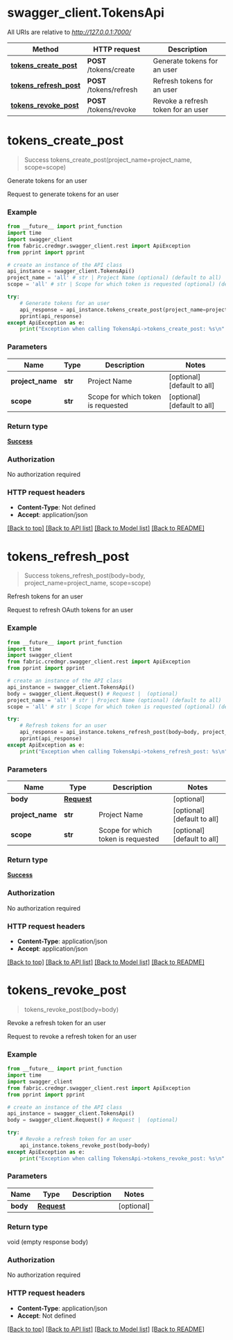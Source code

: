 # swagger_client.TokensApi

All URIs are relative to *http://127.0.0.1:7000/*

Method | HTTP request | Description
------------- | ------------- | -------------
[**tokens_create_post**](TokensApi.md#tokens_create_post) | **POST** /tokens/create | Generate tokens for an user
[**tokens_refresh_post**](TokensApi.md#tokens_refresh_post) | **POST** /tokens/refresh | Refresh tokens for an user
[**tokens_revoke_post**](TokensApi.md#tokens_revoke_post) | **POST** /tokens/revoke | Revoke a refresh token for an user

# **tokens_create_post**
> Success tokens_create_post(project_name=project_name, scope=scope)

Generate tokens for an user

Request to generate tokens for an user 

### Example
```python
from __future__ import print_function
import time
import swagger_client
from fabric.credmgr.swagger_client.rest import ApiException
from pprint import pprint

# create an instance of the API class
api_instance = swagger_client.TokensApi()
project_name = 'all' # str | Project Name (optional) (default to all)
scope = 'all' # str | Scope for which token is requested (optional) (default to all)

try:
    # Generate tokens for an user
    api_response = api_instance.tokens_create_post(project_name=project_name, scope=scope)
    pprint(api_response)
except ApiException as e:
    print("Exception when calling TokensApi->tokens_create_post: %s\n" % e)
```

### Parameters

Name | Type | Description  | Notes
------------- | ------------- | ------------- | -------------
 **project_name** | **str**| Project Name | [optional] [default to all]
 **scope** | **str**| Scope for which token is requested | [optional] [default to all]

### Return type

[**Success**](Success.md)

### Authorization

No authorization required

### HTTP request headers

 - **Content-Type**: Not defined
 - **Accept**: application/json

[[Back to top]](#) [[Back to API list]](../README.md#documentation-for-api-endpoints) [[Back to Model list]](../README.md#documentation-for-models) [[Back to README]](../README.md)

# **tokens_refresh_post**
> Success tokens_refresh_post(body=body, project_name=project_name, scope=scope)

Refresh tokens for an user

Request to refresh OAuth tokens for an user 

### Example
```python
from __future__ import print_function
import time
import swagger_client
from fabric.credmgr.swagger_client.rest import ApiException
from pprint import pprint

# create an instance of the API class
api_instance = swagger_client.TokensApi()
body = swagger_client.Request() # Request |  (optional)
project_name = 'all' # str | Project Name (optional) (default to all)
scope = 'all' # str | Scope for which token is requested (optional) (default to all)

try:
    # Refresh tokens for an user
    api_response = api_instance.tokens_refresh_post(body=body, project_name=project_name, scope=scope)
    pprint(api_response)
except ApiException as e:
    print("Exception when calling TokensApi->tokens_refresh_post: %s\n" % e)
```

### Parameters

Name | Type | Description  | Notes
------------- | ------------- | ------------- | -------------
 **body** | [**Request**](Request.md)|  | [optional] 
 **project_name** | **str**| Project Name | [optional] [default to all]
 **scope** | **str**| Scope for which token is requested | [optional] [default to all]

### Return type

[**Success**](Success.md)

### Authorization

No authorization required

### HTTP request headers

 - **Content-Type**: application/json
 - **Accept**: application/json

[[Back to top]](#) [[Back to API list]](../README.md#documentation-for-api-endpoints) [[Back to Model list]](../README.md#documentation-for-models) [[Back to README]](../README.md)

# **tokens_revoke_post**
> tokens_revoke_post(body=body)

Revoke a refresh token for an user

Request to revoke a refresh token for an user 

### Example
```python
from __future__ import print_function
import time
import swagger_client
from fabric.credmgr.swagger_client.rest import ApiException
from pprint import pprint

# create an instance of the API class
api_instance = swagger_client.TokensApi()
body = swagger_client.Request() # Request |  (optional)

try:
    # Revoke a refresh token for an user
    api_instance.tokens_revoke_post(body=body)
except ApiException as e:
    print("Exception when calling TokensApi->tokens_revoke_post: %s\n" % e)
```

### Parameters

Name | Type | Description  | Notes
------------- | ------------- | ------------- | -------------
 **body** | [**Request**](Request.md)|  | [optional] 

### Return type

void (empty response body)

### Authorization

No authorization required

### HTTP request headers

 - **Content-Type**: application/json
 - **Accept**: Not defined

[[Back to top]](#) [[Back to API list]](../README.md#documentation-for-api-endpoints) [[Back to Model list]](../README.md#documentation-for-models) [[Back to README]](../README.md)

